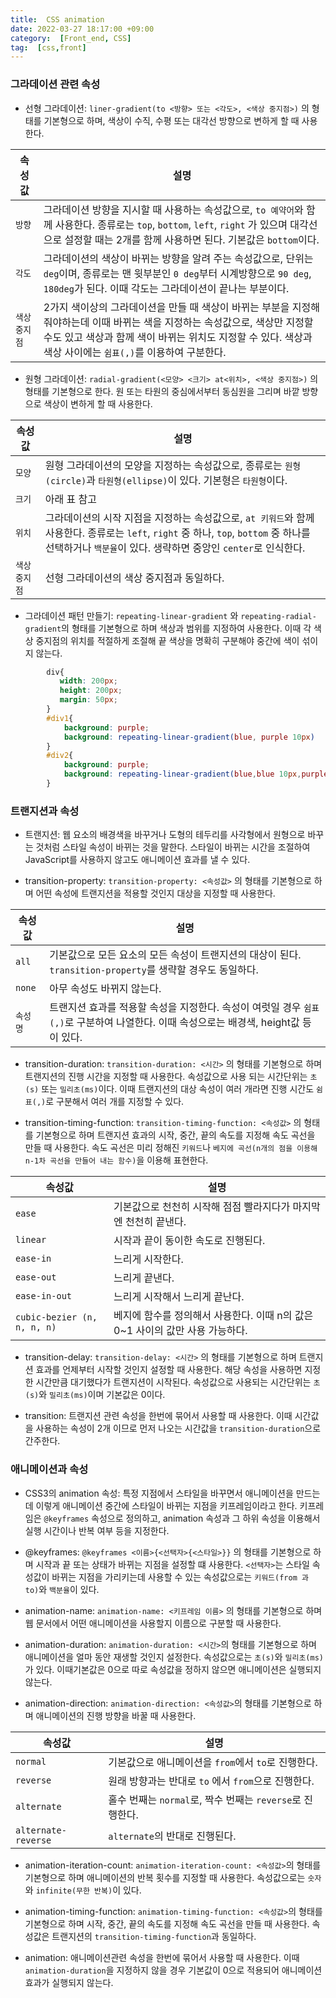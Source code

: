 ```yaml
---
title:  CSS animation
date: 2022-03-27 18:17:00 +09:00
category:  [Front_end, CSS]
tag:  [css,front]
---
```


### 그라데이션 관련 속성

- 선형 그라데이션:  `liner-gradient(to <방향> 또는 <각도>, <색상 중지점>)` 의 형태를 기본형으로 하며, 색상이 수직, 수평 또는 대각선 방향으로 변하게 할 때 사용한다.

| 속성값 | 설명 |
| --- | --- |
| `방향` | 그라데이션 방향을 지시할 때 사용하는 속성값으로, `to 예약어`와 함께 사용한다. 종류로는 `top`, `bottom`, `left`, `right` 가 있으며 대각선으로 설정할 때는 2개를 함께 사용하면 된다. 기본값은 `bottom`이다. |
| `각도` | 그라데이션의 색상이 바뀌는 방향을 알려 주는 속성값으로, 단위는 `deg`이며, 종류로는 맨 윗부분인 `0 deg`부터 시계방향으로 `90 deg`, `180deg`가 된다. 이때 각도는 그라데이션이 끝나는 부분이다. |
| `색상 중지점` | 2가지 색이상의 그라데이션을 만들 때 색상이 바뀌는 부분을 지정해 줘야하는데 이때 바뀌는 색을 지정하는 속성값으로, 색상만 지정할 수도 있고 색상과 함께 색이 바뀌는 위치도 지정할 수 있다. 색상과 색상 사이에는 `쉼표(,)`를 이용하여 구분한다. |

- 원형 그라데이션: `radial-gradient(<모양> <크기> at<위치>, <색상 중지점>)` 의 형태를 기본형으로 한다. 원 또는 타원의 중심에서부터 동심원을 그리며 바깥 방향으로 색상이 변하게 할 때 사용한다.

| 속성값 | 설명 |
| --- | --- |
| `모양` | 원형 그라데이션의 모양을 지정하는 속성값으로, 종류로는 `원형(circle)`과 `타원형(ellipse)`이 있다. 기본형은 `타원형`이다. |
| `크기` | 아래 표 참고 |
| `위치` | 그라데이션의 시작 지점을 지정하는 속성값으로, `at 키워드`와 함께 사용한다. 종류로는 `left`, `right` 중 하나, `top`, `bottom` 중 하나를 선택하거나 `백분율`이 있다. 생략하면 중앙인 `center`로 인식한다. |
| `색상 중지점` | 선형 그라데이션의 색상 중지점과 동일하다. |

- 그라데이션 패턴 만들기: `repeating-linear-gradient` 와 `repeating-radial-gradient`의 형태를 기본형으로 하며 색상과 범위를 지정하여 사용한다. 이때 각 색상 중지점의 위치를 적절하게 조절해 끝 색상을 명확히 구분해야 중간에 색이 섞이지 않는다.

```css
        div{
           width: 200px;
           height: 200px; 
           margin: 50px;
        }
        #div1{
            background: purple;
            background: repeating-linear-gradient(blue, purple 10px)
        }
        #div2{
            background: purple;
            background: repeating-linear-gradient(blue,blue 10px,purple 10px, purple 20px)
        }
```

### 트랜지션과 속성

- 트랜지션: 웹 요소의 배경색을 바꾸거나 도형의 테두리를 사각형에서 원형으로 바꾸는 것처럼 스타일 속성이 바뀌는 것을 말한다. 스타일이 바뀌는 시간을 조절하여 JavaScript를 사용하지 않고도 애니메이션 효과를 낼 수 있다.

- transition-property: `transition-property: <속성값>` 의 형태를 기본형으로 하며 어떤 속성에 트랜지션을 적용할 것인지 대상을 지정할 때 사용한다.

| 속성값 | 설명 |
| --- | --- |
| `all` | 기본값으로 모든 요소의 모든 속성이 트랜지션의 대상이 된다. `transition-property`를 생략할 경우도 동일하다. |
| `none` | 아무 속성도 바뀌지 않는다. |
| `속성 명` | 트랜지션 효과를 적용할 속성을 지정한다. 속성이 여럿일 경우 `쉼표(,)`로 구분하여 나열한다. 이때 속성으로는 배경색, height값 등이 있다. |

- transition-duration: `transition-duration: <시간>` 의 형태를 기본형으로 하며 트랜지션의 진행 시간을 지정할 때 사용한다. 속성값으로 사용 되는 시간단위는 `초(s)` 또는 `밀리초(ms)`이다. 이때 트랜지션의 대상 속성이 여러 개라면 진행 시간도 `쉼표(,)`로 구분해서 여러 개를 지정할 수 있다.

- transition-timing-function: `transition-timing-function: <속성값>` 의 형태를 기본형으로 하며 트랜지션 효과의 시작, 중간, 끝의 속도를 지정해 속도 곡선을 만들 때 사용한다. 속도 곡선은 미리 정해진 `키워드`나 `베지에 곡선(n개의 점을 이용해 n-1차 곡선을 만들어 내는 함수)`을 이용해 표현한다.

| 속성값 | 설명 |
| --- | --- |
| `ease` | 기본값으로 천천히 시작해 점점 빨라지다가 마지막엔 천천히 끝낸다. |
| `linear` | 시작과 끝이 동이한 속도로 진행된다. |
| `ease-in` | 느리게 시작한다. |
| `ease-out` | 느리게 끝낸다. |
| `ease-in-out` | 느리게 시작해서 느리게 끝난다. |
| `cubic-bezier (n, n, n, n)` | 베지에 함수를 정의해서 사용한다. 이때 n의 값은 0~1 사이의 값만 사용 가능하다. |

- transition-delay: `transition-delay: <시간>` 의 형태를 기본형으로 하며 트랜지션 효과를 언제부터 시작할 것인지 설정할 때 사용한다. 해당 속성을 사용하면 지정한 시간만큼 대기했다가 트랜지션이 시작된다. 속성값으로 사용되는 시간단위는 `초(s)`와 `밀리초(ms)`이며 기본값은 0이다.

- transition: 트랜지션 관련 속성을 한번에 묶어서 사용할 때 사용한다. 이때 시간값을 사용하는 속성이 2개 이므로 먼저 나오는 시간값을 `transition-duration`으로 간주한다.

### 애니메이션과 속성

- CSS3의 animation 속성: 특정 지점에서 스타일을 바꾸면서 애니메이션을 만드는데 이렇게 애니메이션 중간에 스타일이 바뀌는 지점을 키프레임이라고 한다. 키프레임은 `@keyframes` 속성으로 정의하고,  animation 속성과 그 하위 속성을 이용해서 실행 시간이나 반복 여부 등을 지정한다.

- @keyframes: `@keyframes <이름>{<선택자>{<스타일>}}` 의 형태를 기본형으로 하며 시작과 끝 또는 상태가 바뀌는 지점을 설정할 떄 사용한다. `<선택자>`는 스타일 속성값이 바뀌는 지점을 가리키는데 사용할 수 있는 속성값으로는 `키워드(from 과 to)`와 `백분율`이 있다.

- animation-name: `animation-name: <키프레임 이름>` 의 형태를 기본형으로 하며 웹 문서에서 어떤 애니메이션을 사용할지 이름으로 구분할 때 사용한다.

- animation-duration: `animation-duration: <시간>`의 형태를 기본형으로 하며 애니메이션을 얼마 동안 재생할 것인지 설정한다. 속성값으로는 `초(s)`와 `밀리초(ms)`가 있다. 이때기본값은 0으로 따로 속성값을 정하지 않으면 애니메이션은 실행되지 않는다.

- animation-direction: `animation-direction: <속성값>`의 형태를 기본형으로 하며 애니메이션의 진행 방향을 바꿀 때 사용한다.

| 속성값 | 설명 |
| --- | --- |
| `normal` | 기본값으로 애니메이션을 `from`에서 `to`로 진행한다. |
| `reverse` | 원래 방향과는 반대로 `to` 에서 `from`으로 진행한다. |
| `alternate` | 홀수 번째는 `normal`로, 짝수 번째는 `reverse`로 진행한다. |
| `alternate-reverse` | `alternate`의 반대로 진행된다. |

- animation-iteration-count: `animation-iteration-count: <속성값>`의 형태를 기본형으로 하며 애니메이션의 반복 횟수를 지정할 때 사용한다. 속성값으로는 `숫자`와 `infinite(무한 반복)`이 있다.

- animation-timing-function: `animation-timing-function: <속성값>`의 형태를 기본형으로 하며 시작, 중간, 끝의 속도를 지정해 속도 곡선을 만들 때 사용한다. 속성값은 트랜지션의 `transition-timing-function`과 동일하다.

- animation: 애니메이션관련 속성을 한번에 묶어서 사용할 때 사용한다. 이때 `animation-duration`을 지정하지 않을 경우 기본값이 0으로 적용되어 애니메이션 효과가 실행되지 않는다.
